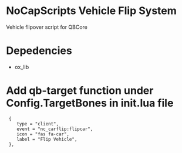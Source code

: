 # NoCapScripts Vehicle Flip System

Vehicle flipover script for QBCore


# Depedencies

* ox_lib


# Add qb-target function under Config.TargetBones in init.lua file
```
 {
    type = "client",
    event = "nc_carflip:flipcar",
    icon = "fas fa-car",
    label = "Flip Vehicle",
 },
```




